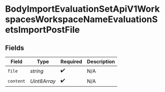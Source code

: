 # BodyImportEvaluationSetApiV1WorkspacesWorkspaceNameEvaluationSetsImportPostFile


## Fields

| Field              | Type               | Required           | Description        |
| ------------------ | ------------------ | ------------------ | ------------------ |
| `file`             | *string*           | :heavy_check_mark: | N/A                |
| `content`          | *Uint8Array*       | :heavy_check_mark: | N/A                |